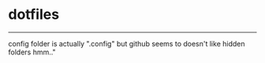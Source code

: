 # dotfiles
---
config folder is actually ".config" but github seems to doesn't like hidden folders hmm.."
